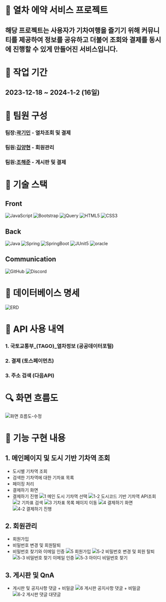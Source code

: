 # 🚉 열차 에약 서비스 프로젝트
  ## 해당 프로젝트는 사용자가 기차여행을 즐기기 위해 커뮤니티를 제공하여 정보를 공유하고 더불어 조회와 결제를 동시에 진행할 수 있게 만들어진 서비스입니다.
# 📆 작업 기간
## 2023-12-18 ~ 2024-1-2 (16일)
# 👷 팀원 구성
### 팀장:[곽기민](https://github.com/kminimini) - 열차조회 및 결제
### 팀원:[김양현](https://github.com/rladidgus) - 회원관리
### 팀원:[조해준](https://github.com/ChoHaeJun) - 게시판 및 결제
# 🔧 기술 스택
## Front 
<div>
 <img alt="JavaScript" src="https://img.shields.io/badge/javascript-%23323330.svg?style=for-the-badge&logo=javascript&logoColor=%23F7DF1E"/>
 <img alt="Bootstrap" src="https://img.shields.io/badge/bootstrap-%23563D7C.svg?style=for-the-badge&logo=bootstrap&logoColor=white"/>
 <img alt="jQuery" src="https://img.shields.io/badge/jquery-%230769AD.svg?style=for-the-badge&logo=jquery&logoColor=white"/>
 <img alt="HTML5" src="https://img.shields.io/badge/html5-%23E34F26.svg?style=for-the-badge&logo=html5&logoColor=white"/>
 <img alt="CSS3" src="https://img.shields.io/badge/CSS3-1572B6?style=for-the-badge&logo=CSS3&logoColor=white"/>
</div>

## Back
<div>
 <img alt="Java" src="https://img.shields.io/badge/java-%23ED8B00.svg?style=for-the-badge&logo=java&logoColor=white"/>
 <img alt="Spring" src="https://img.shields.io/badge/spring-%236DB33F.svg?style=for-the-badge&logo=spring&logoColor=white"/>
 <img alt="SpringBoot" src="https://img.shields.io/badge/springboot-6DB33F?style=for-the-badge&logo=springboot&logoColor=white"/>
 <img alt="JUnit5" src="https://img.shields.io/badge/JUnit5-25A162?style=for-the-badge&logo=mysql&logoColor=white"/>
 <img alt="oracle" src="https://img.shields.io/badge/oracle-4479A1?style=for-the-badge&logo=oracle&logoColor=red"/>
</div>
 
## Communication
<div>
 <img alt="GitHub" src="https://img.shields.io/badge/github-%23121011.svg?style=for-the-badge&logo=github&logoColor=white"/>   
 <img alt="Discord" src="https://img.shields.io/badge/Discord-%237289DA.svg?style=for-the-badge&logo=discord&logoColor=white"/>
</div>

# 🔐 데이터베이스 명세
![ERD](https://github.com/kminimini/CocoT/assets/138873285/564e0dac-d911-4fa5-842e-59f0066c34a4)
# 📃 API 사용 내역

### 1. 국토교통부_(TAGO)_열차정보 (공공데이터포털)

### 2. 결제 (토스페이먼츠)

### 3. 주소 검색 (다음API)

# 🔍 화면 흐름도
![화면 흐름도-수정](https://github.com/kminimini/CocoT/assets/138873285/c5c4fe94-9462-4b65-a337-afe79b69ee2f)
# 📑 기능 구현 내용
## 1. 메인페이지 및 도시 기반 기차역 조회
  * 도시별 기차역 조회
  * 검색한 기차역에 대한 기차표 목록
  * 페이징 처리
  * 결제하기 화면
  * 결제하기 진행
![1 메인 도시 기차역 선택](https://github.com/kminimini/CocoT/assets/138873285/648024d7-731d-4c40-9add-533d55f710a0)
![1-2 도시코드 기반 기차역 API조회](https://github.com/kminimini/CocoT/assets/138873285/a0836db8-bf24-4a0c-a20e-0cd5e9cb798c)
![2 기차표 검색](https://github.com/kminimini/CocoT/assets/138873285/2a5b19d5-8bee-48af-9017-537967540b33)
![3 기차표 목록 페이지 이동](https://github.com/kminimini/CocoT/assets/138873285/e156e420-dff3-4511-8720-33bff3961710)
![4 결제하기 화면](https://github.com/kminimini/CocoT/assets/138873285/51806383-79ef-4dce-9a80-249d98695e3c)
![4-2 결제하기 진행](https://github.com/kminimini/CocoT/assets/138873285/c84d1038-522b-44e0-9045-06d9b558c077)
## 2. 회원관리
  * 회원가입
  * 비밀번호 변경 및 회원탈퇴
  * 비밀번호 찾기와 이메일 인증
![5  회원가입](https://github.com/kminimini/CocoT/assets/138873285/175da7f2-f6e8-45a0-916c-14bee224c953)
![5-2 비밀번호 변경 및 회원 탈퇴](https://github.com/kminimini/CocoT/assets/138873285/7cf2900b-0f89-4bd3-b2df-260a4bedd5c8)
![5-3  비밀번호 찾기 이메일 인증](https://github.com/kminimini/CocoT/assets/138873285/d08daf9b-1589-41df-b58f-8a2974ae7f20)
![5-3  아이디 비밀번호 찾기](https://github.com/kminimini/CocoT/assets/138873285/e6fd8bc1-b8ad-41a4-8136-1f94a06baff5)
## 3. 게시판 및 QnA
  * 게시판 및 공지사항 댓글 + 비밀글
![6  게시판 공지사항 댓글 + 비밀글](https://github.com/kminimini/CocoT/assets/138873285/82f5d1f8-604d-4167-88df-623134ec801f)
![6-2  게시판 댓글 대댓글](https://github.com/kminimini/CocoT/assets/138873285/ea41d8ee-8686-49ca-83ed-2c6b17c01715)



